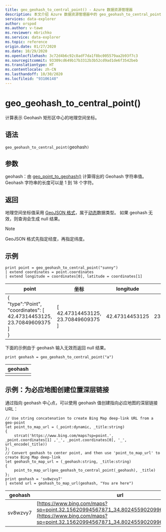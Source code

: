 ```yaml
---
title: geo_geohash_to_central_point() - Azure 数据资源管理器
description: 本文介绍 Azure 数据资源管理器中的 geo_geohash_to_central_point()。
services: data-explorer
author: orspod
ms.author: v-tawe
ms.reviewer: mbrichko
ms.service: data-explorer
ms.topic: reference
origin.date: 01/27/2020
ms.date: 10/29/2020
ms.openlocfilehash: 3c72d4b6c92c8adf7da1f8bc005579aa2b93f7c3
ms.sourcegitcommit: 93309cd649b17b3312b3b52cd9ad1de6f3542beb
ms.translationtype: HT
ms.contentlocale: zh-CN
ms.lasthandoff: 10/30/2020
ms.locfileid: "93106148"
---
```

# <a name="geo_geohash_to_central_point"></a>geo_geohash_to_central_point()

计算表示 Geohash 矩形区中心的地理空间坐标。


## <a name="syntax"></a>语法

`geo_geohash_to_central_point(`geohash`)`

## <a name="arguments"></a>参数

geohash：由 [geo_point_to_geohash()](geo-point-to-geohash-function.md) 计算得出的 Geohash 字符串值。 Geohash 字符串的长度可以是 1 到 18 个字符。

## <a name="returns"></a>返回

地理空间坐标值采用 [GeoJSON 格式](https://tools.ietf.org/html/rfc7946)，属于[动态](./scalar-data-types/dynamic.md)数据类型。 如果 geohash 无效，则查询会生成 null 结果。

> [!NOTE]
> GeoJSON 格式先指定经度，再指定纬度。

## <a name="examples"></a>示例

<!-- csl: https://help.kusto.chinacloudapi.cn/Samples -->
```kusto
print point = geo_geohash_to_central_point("sunny")
| extend coordinates = point.coordinates
| extend longitude = coordinates[0], latitude = coordinates[1]
```

|point|坐标|longitude|latitude|
|---|---|---|---|
|{<br>  "type":"Point",<br>  "coordinates": [<br>    42.47314453125,<br>    23.70849609375<br>  ]<br>}|[<br>  42.47314453125,<br>  23.70849609375<br>]|42.47314453125|23.70849609375|

下面的示例由于 geohash 输入无效而返回 null 结果。

<!-- csl: https://help.kusto.chinacloudapi.cn/Samples -->
```kusto
print geohash = geo_geohash_to_central_point("a")
```

|geohash|
|---|
||

## <a name="example-creating-location-deep-links-for-bing-maps"></a>示例：为必应地图创建位置深层链接

通过指向 geohash 中心点，可以使用 geohash 值创建指向必应地图的深层链接 URL：

<!-- csl: https://help.kusto.chinacloudapi.cn/Samples -->
```kusto
// Use string concatenation to create Bing Map deep-link URL from a geo-point
let point_to_map_url = (_point:dynamic, _title:string) 
{
    strcat('https://www.bing.com/maps?sp=point.', _point.coordinates[1] ,'_', _point.coordinates[0], '_', url_encode(_title)) 
};
// Convert geohash to center point, and then use 'point_to_map_url' to create Bing Map deep-link
let geohash_to_map_url = (_geohash:string, _title:string)
{
    point_to_map_url(geo_geohash_to_central_point(_geohash), _title)
};
print geohash = 'sv8wzvy7'
| extend url = geohash_to_map_url(geohash, "You are here")
```

|geohash|url|
|---|---|
|sv8wzvy7|[https://www.bing.com/maps?sp=point.32.15620994567871_34.80245590209961_You+are+here](https://www.bing.com/maps?sp=point.32.15620994567871_34.80245590209961_You+are+here)|
